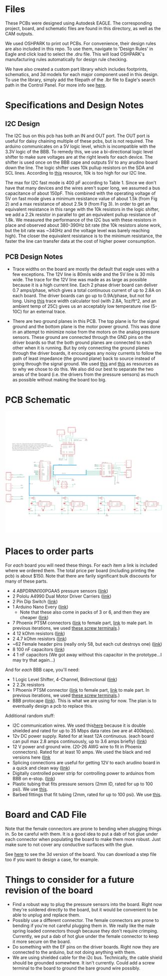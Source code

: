 # Files

These PCBs were designed using Autodesk EAGLE. The corresponding project, board, and schematic files are found in this directory, as well as the CAM outputs.

We used OSHPARK to print out PCBs. For convenience, their design rules are also included in this repo. To use them, navigate to 'Design Rules' in Eagle and click load to select the .dru file. This will load OSHPARK's manufacturing rules automatically for design rule checking.

We have also created a custom part library which includes footprints, schematics, and 3d models for each major component used in this design. To use the library, simply add the filepath of the .lbr file to Eagle's search path in the Control Panel. For more info see [here](https://www.instructables.com/Adding-a-Library-to-Eagle-CAD/).

# Specifications and Design Notes
## I2C Design
The I2C bus on this pcb has both an IN and OUT port. The OUT port is useful for daisy chaining multiple of these pcbs, but is not required. The arduino communicates on a 5V logic level, which is incompatible with the 3.3V logic of the BBB. To remedy this, we use a bi-directional logic level shifter to make sure voltages are at the right levels for each device. The shifter is used once on the BBB cape and outputs 5V to any arudino board down the line. The logic shifter uses 10k pullup resistors on the SDA and SCL lines. According to [this](https://www.ti.com/lit/an/slva689/slva689.pdf?ts=1612978067135&ref_url=https%253A%252F%252Fwww.google.com%252F) resource, 10k is too high for our I2C line. 

The max for I2C fast mode is 400 pF according to Table 1. Since we don't have that many devices and the wires aren't super long, we assumed a bus capacitance of about 150pF. This combined with the operating voltage of 5V on fast mode gives a minimum resistance value of about 1.5k (from Fig 2) and a max resistance of about 2.5k 9 (from Fig 3). In order to get an equivalent resistance in this range with the 10k resistors in the logic shifter, we add a 2.2k resistor in parallel to get an equivalent pullup resistance of 1.8k. We measured the performance of the I2C bus with these resistors in place and observed about 380-390Hz bit rate (the 10k resistors alone work, but the bit rate was ~340Hz and the voltage level was barely reaching high). The closer the equivalent resistance is to the minimum resistance, the faster the line can transfer data at the cost of higher power consumption. 

## PCB Design Notes

* Trace widths on the board are mostly the default that eagle uses with a few exceptions. The 12V line is 80mils wide and the 5V line is 30 mils wide. The trace for the 12V line was made as as large as possible because it is a high current line. Each 2 phase driver board can deliver 0.7 amps/phase, which gives a total continuous current of up to 2.8A on each board. The driver boards can go up to 0.9A/phase, but not for long. Using [this](https://www.digikey.com/en/resources/conversion-calculators/conversion-calculator-pcb-trace-width) trace width calculator tool (with 2.8A, 1oz/ft^2, and an ambient temp of 25C) gives us an acceptably low temperature rise (5-10C) for an external trace.

* There are two ground planes in this PCB. The top plane is for the signal ground and the bottom plane is the motor power ground. This was done in an attempt to minimize noise from the motors on the analog pressure sensors. These ground are connected through the GND pins on the driver boards so that the both ground planes are connected to each other when it is running. But by only connecting the ground planes through the driver boards, it encourages any noisy currents to follow the path of least impedance (the ground plane) back to source instead of going through the signal ground. We used [this](https://www.nxp.com/docs/en/application-note/AN1259.pdf) and [this](https://electronics.stackexchange.com/questions/112508/ground-vs-power-ground) as resources as to why we chose to do this. We also did our best to separate the two areas of the board (i.e. the drivers from the pressure sensors) as much as possible without making the board too big. 

# PCB Schematic
![Schematic](schematic_v5.png)

# Places to order parts

For *each* board you will need these things. For each item a link is included where we ordered them. The total price per board (including printing the pcb) is about $150. Note that there are farily significant bulk discounts for many of these parts. 

* 4 ABPDRNN100PGAA5 pressure sensors ([link](https://www.mouser.com/ProductDetail/Honeywell/ABPDRNN100PGAA5?qs=sGAEpiMZZMvhQj7WZhFIAD2P7qVC0dZ7tI11ZYAVyGqQk%2FMhVJdgGw%3D%3D))
* 2 Pololu A4990 Dual Motor Driver Carriers ([link](https://www.pololu.com/product/2137/))
* 2 Pin Dip Switch ([link](https://www.digikey.com/en/products/detail/cui-devices/DS01-254-S-02BE/11310829))
* 1 Arduino Nano Every ([link](https://store.arduino.cc/usa/nano-every))
	* Note that these also come in packs of 3 or 6, and then they are cheaper ([link](https://store.arduino.cc/usa/nano-every-pack))
* 7 Phoenix PTSM connectors ([link](https://www.digikey.com/en/products/detail/phoenix-contact/1778625/2625578) to female part, [link](https://www.digikey.com/en/products/detail/phoenix-contact/1778832/2625556) to male part. In previous iterations, we used [these screw terminals](https://www.amazon.com/Simpo-Terminal-Optional-300v10a-Drawing/dp/B018ORUVTU/ref=sr_1_4?dchild=1&keywords=2.54%2Bmm%2Bscrew%2Bterminal&qid=1587763307&s=industrial&sr=1-4&th=1).)
* 4 12 kOhm resistors ([link](https://www.amazon.com/EDGELEC-Resistor-Tolerance-Resistance-Optional/dp/B07HDGQRSR/ref=sr_1_2?dchild=1&keywords=12k+resistor&qid=1587767472&sr=8-2))
* 2 4.7 kOhm resistors ([link](https://www.amazon.com/4-7-kOhm-Resistor/s?k=4.7+kOhm+Resistor))
* ~62 Female header pins (really only 58, but each cut destroys one) ([link](https://www.amazon.com/Qunqi-2-54mm-Straight-Connector-Arduino/dp/B07CGGSDWF/ref=sr_1_3?dchild=1&keywords=female+header+pins&qid=1587769954&sr=8-3))
* 8 100 nF capacitors ([link](https://www.amazon.com/Gikfun-Ceramic-Capacitor-Arduino-100pcs/dp/B00RT02YIU/ref=sr_1_9?dchild=1&keywords=100nf+capacitor&qid=1587767206&sr=8-9))
* 4 1 nF capacitors (We got away without this capacitor in the prototype...I may try that again...)

And for *each* BBB cape, you'll need:

* 1 Logic Level Shifter, 4-Channel, Bidirectional ([link](https://www.pololu.com/product/2595))
* 2 2.2k resistors
* 1 Phoenix PTSM connector ([link](https://www.digikey.com/en/products/detail/phoenix-contact/1778625/2625578) to female part, [link](https://www.digikey.com/en/products/detail/phoenix-contact/1778832/2625556) to male part. In previous iterations, we used [these screw terminals](https://www.amazon.com/Simpo-Terminal-Optional-300v10a-Drawing/dp/B018ORUVTU/ref=sr_1_4?dchild=1&keywords=2.54%2Bmm%2Bscrew%2Bterminal&qid=1587763307&s=industrial&sr=1-4&th=1).)
* BBB protocape ([link](https://www.adafruit.com/product/572)). This is what we are using for now. The plan is to eventually design a pcb to replace this.


Additional random stuff:

* I2C communication wires. We used this[here](https://www.mcmaster.com/8128T1/) because it is double shielded and rated for up to 35 Mbps data rates (we are at 400kbps).
* 12v DC power supply. Rated for at least 12A continuous. (each board can pull max 2.8 amps continuously, up to 3.6 amps briefly) ([link](https://www.amazon.com/AVAWO-Switching-Transformer-Regulated-Computer/dp/B0146IAXYO/ref=sr_1_3?dchild=1&keywords=24+volt+power+supply&qid=1587765261&sr=8-3))
* 12 V power and ground wire. (20-26 AWG wire to fit in Phoenix connectors). Rated for at least 10 amps. We used the black and red versions here ([link](https://www.mcmaster.com/8054T14/)
* Splicing connections are useful for getting 12V to each arudino board in a quick and clean way ([link](https://www.amazon.com/dp/B07XMJ5KTY/ref=sspa_dk_detail_0?spLa=ZW5jcnlwdGVkUXVhbGlmaWVyPUFPUFdLM1RZU1g4M0kmZW5jcnlwdGVkSWQ9QTAzODQzNDEyU1RMUVlGNVgwM1VNJmVuY3J5cHRlZEFkSWQ9QTAwNTA5MTUyWERMTFQ3TzBUUDNIJndpZGdldE5hbWU9c3BfZGV0YWlsMiZhY3Rpb249Y2xpY2tSZWRpcmVjdCZkb05vdExvZ0NsaWNrPXRydWU&th=1))
* Digitally controlled power strip for controlling power to arduinos from BBB on e-stop. ([link](https://www.sparkfun.com/products/14236))
* Plastic tubing that fits pressure sensors (2mm ID, rated for up to 100 psi). We use [this](https://www.mcmaster.com/8014N14/).
* Barbed fittings that fit tubing (2mm, rated for up to 100 psi). We use [this](https://www.mcmaster.com/6220N78/).


# Board and CAD File

Note that the female connectors are prone to bending when plugging things in. So be careful with them. It is a good idea to put a dab of hot glue under each connector when populating the board to make them more robust. Just make sure to not cover any conductive surfaces with the glue.

See [here](https://a360.co/2NUtMc7) to see the 3d version of the board. You can download a step file too if you want to design a case, for example.

# Things to consider for a future revision of the board

* Find a robust way to plug the pressure sensors into the board. Right now they're soldered directly to the board, but it would be convenient to be able to unplug and replace them.
* Possibly use a different connector. The female connectors are prone to bending if you're not careful plugging them in. We really like the male spring loaded connectors though because they don't require crimping. Currently, we put a dab of hot glue under the female connector to keep it more secure on the board.
* Do something with the EF pins on the driver boards. Right now they are connected to the arduino, but not doing anything with them. 
* We are using shielded cable for the i2c bus. Technically, the cable shield should be grounded somewhere. It isn't currently. Could add a screw terminal to the board to ground the bare ground wire possibly.